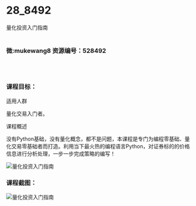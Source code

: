 # 28_8492
量化投资入门指南
<br/></br>
<h3>微:mukewang8 资源编号：528492</h3>
<br/></br>
<h3>课程目标：</h3>
<p>适用人群</p>
<p>量化交易入门者。</p>
<p>课程概述</p>
<p>没有Python基础，没有量化概念，都不是问题，本课程是专门为编程零基础、量化交易零基础者而打造。利用当下最火热的编程语言Python，对证券标的的价格信息进行分析处理，一步一步完成策略的编写！</p>
<p><img src="https://www.ko996.com/wp-content/uploads/img/2019/11/356-19-300x167.jpg" alt="量化投资入门指南"></p>
<h3>课程截图：</h3>
<p><img src="https://www.ko996.com/wp-content/uploads/img/2019/11/1-23.png" alt="量化投资入门指南"></p>
<p>&nbsp;</p>
